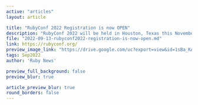 ```yaml
---
active: "articles"
layout: article

title: "RubyConf 2022 Registration is now OPEN"
description: "RubyConf 2022 will be held in Houston, Texas this November (November 29th-December 1st) at the Hilton Americas. RubyMini will be held in Providence, Rhode Island."
file: "2022-09-13-rubyconf2022-registration-is-now-open.md"
link: https://rubyconf.org/
preview_image_link: "https://drive.google.com/uc?export=view&id=1sBa_KAZj5gjtj8CbgTPlvW1xundLVsem"
tags: Sep2022
author: 'Ruby News'

preview_full_background: false
preview_blur: true

article_preview_blur: true
round_borders: false
---
```

